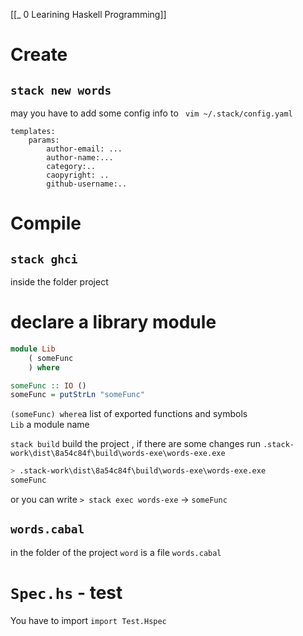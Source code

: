 [[_ 0 Learining Haskell Programming]]

# Create
## `stack new words`

 may you have to add some config info
 to ` vim ~/.stack/config.yaml`
 ```
 templates:
	 params:
		 author-email: ...
		 author-name:...
		 category:..
		 caopyright: ..
		 github-username:..
```

# Compile
## `stack ghci` 
inside the folder project


# declare a library module

```haskell
module Lib
    ( someFunc
    ) where

someFunc :: IO ()
someFunc = putStrLn "someFunc"


```

`(someFunc) where`a list of exported functions and symbols  
`Lib` a module name

`stack build` build the project , if there are some changes
run `.stack-work\dist\8a54c84f\build\words-exe\words-exe.exe`
```bash
> .stack-work\dist\8a54c84f\build\words-exe\words-exe.exe
someFunc
```

or you can write `> stack exec words-exe` -> `someFunc`

## `words.cabal`
in the folder of the project `word` is a file `words.cabal`

# `Spec.hs` - test

You have to import `import Test.Hspec`















